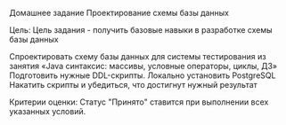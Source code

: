 Домашнее задание
Проектирование схемы базы данных

Цель:
Цель задания - получить базовые навыки в разработке схемы базы данных

Спроектировать схему базы данных для системы тестирования из занятия «Java синтаксис: массивы, условные операторы, циклы, ДЗ»
Подготовить нужные  DDL-скрипты.
Локально установить PostgreSQL
Накатить скрипты и убедиться, что достигнут нужный результат

Критерии оценки:
Статус "Принято" ставится при выполнении всех указанных условий.